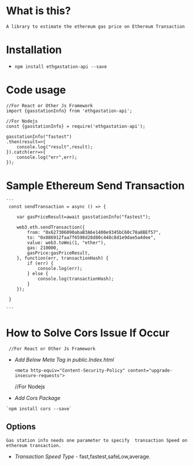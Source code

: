 # What is this?
    A library to estimate the ethereum gas price on Ethereum Transaction

# Installation

-    `npm install ethgastation-api --save`

# Code usage

    //For React or Other Js Framework
    import {gasstationInfo} from 'ethgastation-api';

    //For Nodejs
    const {gasstationInfo} = require('ethgastation-api');

    gasstationInfo("fastest")
    .then(result=>{
        console.log("result",result);
    }).catch(err=>{
        console.log("err",err);
    });

#  Sample Ethereum Send Transaction
    ```
     const sendTransaction = async () => {

        var gasPriceResult=await gasstationInfo("fastest");

        web3.eth.sendTransaction({
            from: "0x627306090abaB3A6e1400e9345bC60c78a8BEf57",
            to: "0x086912faa7f6598d28d80c448c8d1e9dae5a4dee", 
            value: web3.toWei(1, "ether"), 
            gas: 210000,
            gasPrice:gasPriceResult,
        }, function(err, transactionHash) {
            if (err) { 
                console.log(err); 
            } else {
                console.log(transactionHash);
            }
        });

     }
     
    ```

# How to Solve Cors Issue If Occur

     //For React or Other Js Framework 
-    *Add Below Meta Tag in public.Index.html*

     `<meta http-equiv="Content-Security-Policy" content="upgrade-insecure-requests">` 

     //For Nodejs
-    *Add Cors Package*

    `npm install cors --save`



## Options

    Gas station info needs one parameter to specify  transaction Speed on ethereum transaction.

- *Transaction Speed Type* - fast,fastest,safeLow,average.



